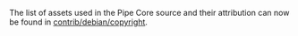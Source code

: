The list of assets used in the Pipe Core source and their attribution can now be found in [contrib/debian/copyright](../contrib/debian/copyright).
